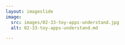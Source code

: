 ```yaml
---
layout: imageslide
image:
  src: images/02-33-toy-apps-understand.jpg
  alt: 02-33-toy-apps-understand.md

---
```

